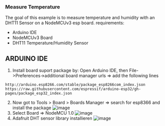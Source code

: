 ### Measure Temperature
The goal of this example is to measure temperature and humidity with an DHT11 Sensor on a NodeMCUv3 esp board.
requirements:
* Arduino IDE
* NodeMCUv3 Board
* DHT11 Temperature/Humidity Sensor

## ARDUINO IDE
1. Install board suport package by:
  Open Arduino IDE, then File->Preferences->additional board manager urls => add the following lines
```
http://arduino.esp8266.com/stable/package_esp8266com_index.json
https://raw.githubusercontent.com/espressif/arduino-esp32/gh-pages/package_esp32_index.json
```
2. Now got to Tools > Board > Boards Manager => search for esp8366 and install the package
![image](https://github.com/Shraft/iat_smart_home/assets/67481239/79312e1c-da02-47aa-99a1-8adc181180df)
3. Select Board => NodeMCU 1.0
![image](https://github.com/Shraft/iat_smart_home/assets/67481239/2124f4e0-9951-40dc-8fb4-0dc995ef6b8c)
4. Adafruit DHT sensor library installieren
![image](https://github.com/Shraft/iat_smart_home/assets/67481239/5c9f9dbb-167f-4d51-ae9c-1897ce60641b)
